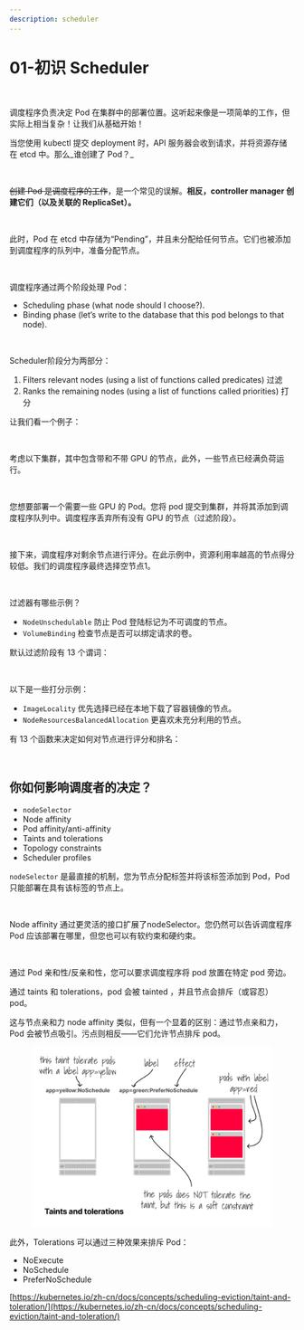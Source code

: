 ```yaml
---
description: scheduler
---
```


# 01-初识 Scheduler

<figure><img src="https://miro.medium.com/v2/resize:fit:1400/0*hGZ6MqU9c1gClWgR.png" alt=""><figcaption></figcaption></figure>

调度程序负责决定 Pod 在集群中的部署位置。这听起来像是一项简单的工作，但实际上相当复杂！让我们从基础开始！



当您使用 kubectl 提交 deployment 时，API 服务器会收到请求，并将资源存储在 etcd 中。那么_谁创建了 Pod？_

<figure><img src="https://miro.medium.com/v2/resize:fit:1400/0*fhb_XLY2TFSJNG6k.png" alt=""><figcaption></figcaption></figure>

~~创建 Pod 是调度程序的工作~~，是一个常见的误解。**相反，controller manager 创建它们（以及关联的 ReplicaSet）。**

<figure><img src="https://miro.medium.com/v2/resize:fit:1400/0*8qbnBTBaEFntnJII.png" alt=""><figcaption></figcaption></figure>

此时，Pod 在 etcd 中存储为“Pending”，并且未分配给任何节点。它们也被添加到调度程序的队列中，准备分配节点。

<figure><img src="https://miro.medium.com/v2/resize:fit:1400/0*h89BoOCvu2GkyWJx.png" alt=""><figcaption></figcaption></figure>

调度程序通过两个阶段处理 Pod：

* Scheduling phase (what node should I choose?).
* Binding phase (let’s write to the database that this pod belongs to that node).

<figure><img src="https://miro.medium.com/v2/resize:fit:1400/0*L9AHwwjBrKqfnHuK.png" alt=""><figcaption></figcaption></figure>

Scheduler阶段分为两部分：

1. Filters relevant nodes (using a list of functions called predicates) 过滤
2. Ranks the remaining nodes (using a list of functions called priorities) 打分

让我们看一个例子：

<figure><img src="https://miro.medium.com/v2/resize:fit:1400/0*SqXqOGmk7r89ep09.png" alt=""><figcaption></figcaption></figure>

考虑以下集群，其中包含带和不带 GPU 的节点，此外，一些节点已经满负荷运行。

<figure><img src="https://miro.medium.com/v2/resize:fit:1400/0*T6Cmo9nNQAXmkYiJ.png" alt=""><figcaption></figcaption></figure>

您想要部署一个需要一些 GPU 的 Pod。您将 pod 提交到集群，并将其添加到调度程序队列中。调度程序丢弃所有没有 GPU 的节点（过滤阶段）。

<figure><img src="https://miro.medium.com/v2/resize:fit:1400/0*YCNxG1LLZ0-lo6ly.png" alt=""><figcaption></figcaption></figure>

接下来，调度程序对剩余节点进行评分。在此示例中，资源利用率越高的节点得分较低。我们的调度程序最终选择空节点1。

<figure><img src="https://miro.medium.com/v2/resize:fit:1400/0*XjTpM0F7Q_8we7aN.png" alt=""><figcaption></figcaption></figure>

过滤器有哪些示例？

* `NodeUnschedulable` 防止 Pod 登陆标记为不可调度的节点。
* `VolumeBinding` 检查节点是否可以绑定请求的卷。

默认过滤阶段有 13 个谓词：

<figure><img src="https://miro.medium.com/v2/resize:fit:1400/0*4LFbMk2HyDpm7nDx.png" alt=""><figcaption></figcaption></figure>

以下是一些打分示例：

* `ImageLocality` 优先选择已经在本地下载了容器镜像的节点。
* `NodeResourcesBalancedAllocation` 更喜欢未充分利用的节点。

有 13 个函数来决定如何对节点进行评分和排名：

<figure><img src="https://miro.medium.com/v2/resize:fit:1400/0*h1nAAmrCgNH80Pnz.png" alt=""><figcaption></figcaption></figure>

## 你如何影响调度者的决定？

* `nodeSelector`
* Node affinity
* Pod affinity/anti-affinity
* Taints and tolerations
* Topology constraints
* Scheduler profiles

`nodeSelector` 是最直接的机制，您为节点分配标签并将该标签添加到 Pod，Pod 只能部署在具有该标签的节点上。

<figure><img src="https://miro.medium.com/v2/resize:fit:1400/0*SIaG_Ijq8Ku3zLkF.png" alt=""><figcaption></figcaption></figure>

Node affinity 通过更灵活的接口扩展了nodeSelector。您仍然可以告诉调度程序 Pod 应该部署在哪里，但您也可以有软约束和硬约束。

<figure><img src="https://miro.medium.com/v2/resize:fit:1400/0*9DFuEmePkddfcr3_.png" alt=""><figcaption></figcaption></figure>

通过 Pod 亲和性/反亲和性，您可以要求调度程序将 pod 放置在特定 pod 旁边。

通过 taints 和 tolerations，pod 会被 tainted ，并且节点会排斥（或容忍）pod。

这与节点亲和力 node affinity 类似，但有一个显着的区别：通过节点亲和力，Pod 会被节点吸引。污点则相反——它们允许节点排斥 pod。



<figure><img src="../../../.gitbook/assets/image (2) (1) (1) (1).png" alt=""><figcaption></figcaption></figure>

此外，Tolerations 可以通过三种效果来排斥 Pod：

* NoExecute
* NoSchedule
* PreferNoSchedule

[https://kubernetes.io/zh-cn/docs/concepts/scheduling-eviction/taint-and-toleration/](https://kubernetes.io/zh-cn/docs/concepts/scheduling-eviction/taint-and-toleration/)
